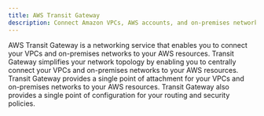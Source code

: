 ```yaml
---
title: AWS Transit Gateway
description: Connect Amazon VPCs, AWS accounts, and on-premises networks to a single gateway
---
```


AWS Transit Gateway is a networking service that enables you to connect your VPCs and on-premises networks to your AWS resources. Transit Gateway simplifies your network topology by enabling you to centrally connect your VPCs and on-premises networks to your AWS resources. Transit Gateway provides a single point of attachment for your VPCs and on-premises networks to your AWS resources. Transit Gateway also provides a single point of configuration for your routing and security policies.